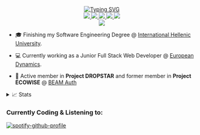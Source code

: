 <p align="center">
<!-- Vectorized image with sliding text -->
<a href="https://github.com/dyka3773">
    <img src="https://readme-typing-svg.demolab.com?font=Fira+Code&size=16&duration=1500&pause=200&multiline=true&color=F7F7F7&width=550&height=80&lines=Konsoulas+Iraklis;BSc+Software+Engineer+Student+%7C+Full+Stack+Web+Developer;Data+Science+%7C+AI+%7C+Machine+Learning" alt="Typing SVG" />
</a>

<br/>
<!-- Socials and CV -->
<a href="./CV - Iraklis Konsoulas.pdf">
    <img src="https://img.shields.io/badge/PDF-CV-red?style=flat-square&logo=adobe">
</a>
<a href="https://www.linkedin.com/in/iraklis-konsoulas-558621176/">
    <img src="https://img.shields.io/badge/-Linkedin-blue?style=flat-square&logo=linkedin">
</a>
<a href="mailto:dyka3773@gmail.com">
    <img src="https://img.shields.io/badge/-Email-red?style=flat-square&logo=gmail&logoColor=white">
</a>
<a href="https://github.com/dyka3773/">
    <img src="https://komarev.com/ghpvc/?username=dyka3773&style=flat-square" />
</a>
<a href="https://profile-summary-for-github.com/user/dyka3773">
    <img src="https://img.shields.io/badge/-Profile%20Summary-orange?style=flat-square&logo=github">
</a>

</br>
<!-- GitHub Statistics -->
<a href="https://github.com/dyka3773">
    <img src="https://github-stats-alpha.vercel.app/api?username=dyka3773&cc=000&tc=fff&ic=fff&bc=000">
</a>

</p>

* 🎓 Finishing my Software Engineering Degree @ [International Hellenic University](https://www.iee.ihu.gr/).

* 💻 Currently working as a Junior Full Stack Web Developer @ [European Dynamics](https://www.eurodyn.com/).

* 🧪 Active member in **Project DROPSTAR** and former member in **Project ECOWISE** @ [BEAM Auth](https://beamproject.gr/)


<details>
<summary>📈 Stats</summary>
<br>
My Github Stats

![](http://github-profile-summary-cards.vercel.app/api/cards/profile-details?username=dyka3773&theme=github_dark) 

![](http://github-profile-summary-cards.vercel.app/api/cards/repos-per-language?username=dyka3773&theme=github_dark) 

![](http://github-profile-summary-cards.vercel.app/api/cards/most-commit-language?username=dyka3773&theme=github_dark)

![](http://github-profile-summary-cards.vercel.app/api/cards/productive-time?username=dyka3773&theme=github_dark&utcOffset=2)

<br>
</details>

### Currently Coding & Listening to:

[![spotify-github-profile](https://spotify-github-profile.vercel.app/api/view?uid=dyka3773&cover_image=true&theme=compact&show_offline=true&background_color=121212)](https://github.com/kittinan/spotify-github-profile)

